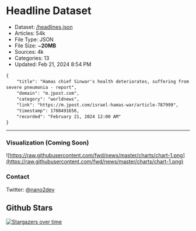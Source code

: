 # Headline Dataset

- Dataset: [/headlines.json](https://raw.githubusercontent.com/fwd/news/master/headlines.json) 
- Articles: 54k
- File Type: JSON
- File Size: ~**20MB**
- Sources: 4k
- Categories: 13
- Updated: Feb 21, 2024 8:54 PM

```
{
    "title": "Hamas chief Sinwar's health deteriorates, suffering from severe pneumonia - report",
    "domain": "m.jpost.com",
    "category": "worldnews",
    "link": "https://m.jpost.com/israel-hamas-war/article-787999",
    "timestamp": 1708491656,
    "recorded": "February 21, 2024 12:00 AM"
}
```

---

### Visualization (Coming Soon)

![https://raw.githubusercontent.com/fwd/news/master/charts/chart-1.png](https://raw.githubusercontent.com/fwd/news/master/charts/chart-1.png)

### Contact 

Twitter: [@nano2dev](https://twitter.com/nano2dev)

## Github Stars

[![Stargazers over time](https://starchart.cc/fwd/news.svg)](https://starchart.cc/fwd/news)
